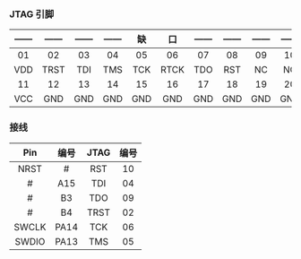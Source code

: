 ### JTAG 引脚
| —— | —— | —— | —— | 缺 | 口 | —— | —— | —— | —— |
| :-: | :-: | :-: | :-: | :-: | :-: | :-: | :-: | :-: | :-: |
| 01 | 02 | 03 | 04 | 05 | 06 | 07 | 08 | 09 | 10 |
| VDD | TRST | TDI | TMS | TCK | RTCK | TDO | RST | NC | NC |
| 11 | 12 | 13 | 14 | 15 | 16 | 17 | 18 | 19 | 20 |
| VCC | GND | GND | GND | GND | GND | GND | GND | GND | GND |

### 接线
| Pin | 编号 | JTAG | 编号 |
| :-: | :--: | :--: | :--: |
| NRST | # | RST | 10 |
| # | A15 | TDI | 04 |
| # | B3 | TDO | 09 |
| # | B4 | TRST | 02 |
| SWCLK | PA14 | TCK | 06 |
| SWDIO | PA13 | TMS | 05 |